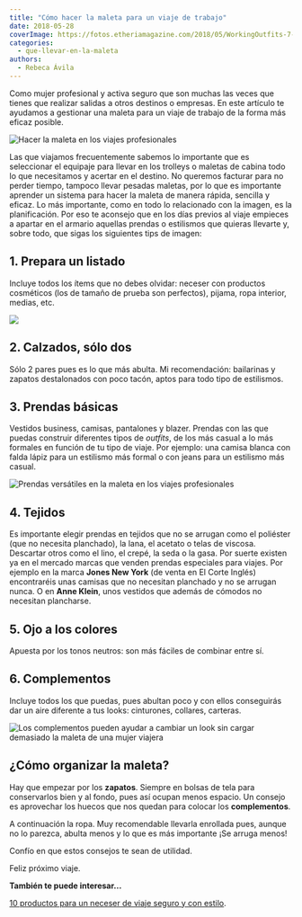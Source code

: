 ```yaml
---
title: "Cómo hacer la maleta para un viaje de trabajo"
date: 2018-05-28
coverImage: https://fotos.etheriamagazine.com/2018/05/WorkingOutfits-7-2.jpg
categories: 
  - que-llevar-en-la-maleta
authors: 
  - Rebeca Ávila
---
```


Como mujer profesional y activa seguro que son muchas las veces que tienes que realizar 
salidas a otros destinos o empresas. En este artículo te ayudamos a gestionar una maleta 
para un viaje de trabajo de la forma más eficaz posible. 

![Hacer la maleta en los viajes profesionales](https://fotos.etheriamagazine.com/2018/05/WorkingOutfits-7-2.jpg "Los viajes profesionales requieren de un equipaje específico y bien planteado")

Las que viajamos frecuentemente sabemos lo importante que es seleccionar el equipaje 
para llevar en los trolleys o maletas de cabina todo lo que necesitamos y acertar en el 
destino. No queremos facturar para no perder tiempo, tampoco llevar pesadas maletas, por 
lo que es importante aprender un sistema para hacer la maleta de manera rápida, sencilla 
y eficaz. Lo más importante, como en todo lo relacionado con la imagen, es la 
planificación. Por eso te aconsejo que en los días previos al viaje empieces a apartar 
en el armario aquellas prendas o estilismos que quieras llevarte y, sobre todo, que 
sigas los siguientes tips de imagen: 

## 1\. Prepara un listado

Incluye todos los ítems que no debes olvidar: neceser con productos cosméticos (los de 
tamaño de prueba son perfectos), pijama, ropa interior, medias, etc. 

![](https://fotos.etheriamagazine.com/2018/05/WorkingOutfits-2-2.jpg)

## 2\. Calzados, sólo dos

Sólo 2 pares pues es lo que más abulta. Mi recomendación: bailarinas y zapatos 
destalonados con poco tacón, aptos para todo tipo de estilismos. 

## 3\. Prendas básicas

Vestidos business, camisas, pantalones y blazer. Prendas con las que puedas construir 
diferentes tipos de _outfits_, de los más casual a lo más formales en función de tu tipo 
de viaje. Por ejemplo: una camisa blanca con falda lápiz para un estilismo más formal o 
con jeans para un estilismo más casual. 

![Prendas versátiles en la maleta en los viajes profesionales](https://fotos.etheriamagazine.com/2018/05/WorkingOutfits-1-3.jpg "Como hace la maleta una mujer viajera si se desplaza por trabajo")

## 4\. Tejidos

Es importante elegir prendas en tejidos que no se arrugan como el poliéster (que no 
necesita planchado), la lana, el acetato o telas de viscosa. Descartar otros como el 
lino, el crepé, la seda o la gasa. Por suerte existen ya en el mercado marcas que venden 
prendas especiales para viajes. Por ejemplo en la marca **Jones New York** (de venta en 
El Corte Inglés) encontraréis unas camisas que no necesitan planchado y no se arrugan 
nunca. O en **Anne Klein**, unos vestidos que además de cómodos no necesitan plancharse. 

## 5\. Ojo a los colores

Apuesta por los tonos neutros: son más fáciles de combinar entre sí. 

## 6\. Complementos

Incluye todos los que puedas, pues abultan poco y con ellos conseguirás dar un aire 
diferente a tus looks: cinturones, collares, carteras. 

![Los complementos pueden ayudar a cambiar un look sin cargar demasiado la maleta de una  mujer viajera](https://fotos.etheriamagazine.com/2018/05/WorkingOutfits-11.jpg "Los complementos pueden ayudar a cambiar un look sin cargar demasiado la maleta")

## ¿Cómo organizar la maleta?

Hay que empezar por los **zapatos**. Siempre en bolsas de tela para conservarlos bien y 
al fondo, pues así ocupan menos espacio. Un consejo es aprovechar los huecos que nos 
quedan para colocar los **complementos**. 

A continuación la ropa. Muy recomendable llevarla enrollada pues, aunque no lo parezca, 
abulta menos y lo que es más importante ¡Se arruga menos! 

Confío en que estos consejos te sean de utilidad. 

Feliz próximo viaje. 

**También te puede interesar...** 

[10 productos para un neceser de viaje seguro y con 
estilo](https://etheriamagazine.com/2020/05/25/10-productos-basicos-para-un-neceser-de-viajes-de-mujer-seguro-y-con-estilo/).
